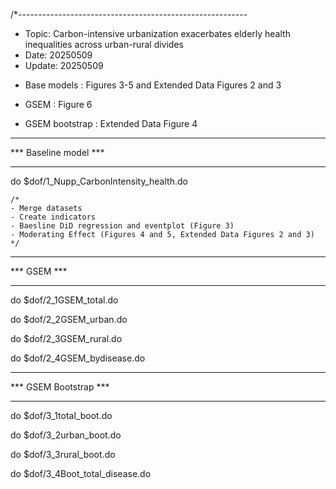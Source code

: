 /*---------------------------------------------------------
* Topic: Carbon-intensive urbanization exacerbates elderly health inequalities across urban-rural divides
* Date: 20250509
* Update: 20250509

- Base models : Figures 3-5 and Extended Data Figures 2 and 3

- GSEM : Figure 6 
	
- GSEM bootstrap : Extended Data Figure 4



**********************
*** Baseline model ***
**********************

do $dof/1_Nupp_CarbonIntensity_health.do

	/*
	- Merge datasets
	- Create indicators
	- Baesline DiD regression and eventplot (Figure 3)
	- Moderating Effect (Figures 4 and 5, Extended Data Figures 2 and 3)
	*/

	

***********
*** GSEM ***
***********	

do $dof/2_1GSEM_total.do

do $dof/2_2GSEM_urban.do

do $dof/2_3GSEM_rural.do

do $dof/2_4GSEM_bydisease.do



*****************
*** GSEM Bootstrap ***
*****************

do $dof/3_1total_boot.do

do $dof/3_2urban_boot.do

do $dof/3_3rural_boot.do

do $dof/3_4Boot_total_disease.do


